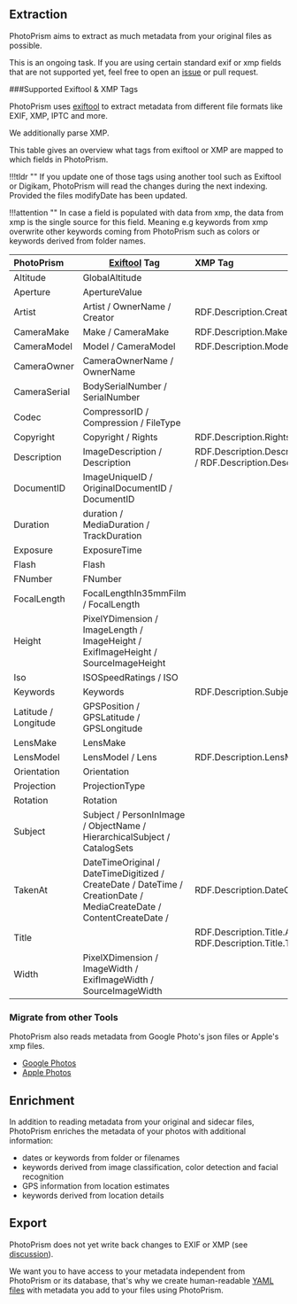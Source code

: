 
## Extraction
PhotoPrism aims to extract as much metadata from your original files as possible.

This is an ongoing task. If you are using certain standard exif or xmp fields that are not supported yet, feel free to open an [issue](https://github.com/photoprism/photoprism/issues) or pull request.

###Supported Exiftool & XMP Tags

PhotoPrism uses [exiftool](https://exiftool.org/) to extract metadata from different file formats like EXIF, XMP, IPTC and more.

We additionally parse XMP.

This table gives an overview what tags from exiftool or XMP are mapped to which fields in PhotoPrism.

!!!tldr ""
    If you update one of those tags using another tool such as Exiftool or Digikam, PhotoPrism will read the changes during the next indexing. Provided the files modifyDate has been updated.

!!!attention ""
    In case a field is populated with data from xmp, the data from xmp is the single source for this field.
    Meaning e.g keywords from xmp overwrite other keywords coming from PhotoPrism such as colors or keywords derived from folder names. 

| PhotoPrism           | [Exiftool](https://exiftool.org/) Tag                                                                               | XMP Tag                                                                    |
|:---------------------|---------------------------------------------------------------------------------------------------------------------|:---------------------------------------------------------------------------|
| Altitude             | GlobalAltitude                                                                                                      |                                                                            |
| Aperture             | ApertureValue                                                                                                       |                                                                            |
| Artist               | Artist / OwnerName / Creator                                                                                        | RDF.Description.Creator.Seq.Li                                             |
| CameraMake           | Make / CameraMake                                                                                                   | RDF.Description.Make                                                       |
| CameraModel          | Model / CameraModel                                                                                                 | RDF.Description.Model                                                      |
| CameraOwner          | CameraOwnerName / OwnerName                                                                                         |                                                                            |
| CameraSerial         | BodySerialNumber / SerialNumber                                                                                     |                                                                            |
| Codec                | CompressorID / Compression / FileType                                                                               |                                                                            |
| Copyright            | Copyright / Rights                                                                                                  | RDF.Description.Rights.Alt.Li.Text                                         |
| Description          | ImageDescription / Description                                                                                      | RDF.Description.Description.Alt.Li.Text / RDF.Description.Description.Text |
| DocumentID           | ImageUniqueID / OriginalDocumentID / DocumentID                                                                     |                                                                            |
| Duration             | duration / MediaDuration / TrackDuration                                                                            |                                                                            |
| Exposure             | ExposureTime                                                                                                        |                                                                            |
| Flash                | Flash                                                                                                               |                                                                            |
| FNumber              | FNumber                                                                                                             |                                                                            |
| FocalLength          | FocalLengthIn35mmFilm / FocalLength                                                                                 |                                                                            |
| Height               | PixelYDimension / ImageLength / ImageHeight / ExifImageHeight / SourceImageHeight                                   |                                                                            |
| Iso                  | ISOSpeedRatings / ISO                                                                                               |                                                                            |
| Keywords             | Keywords                                                                                                            | RDF.Description.Subject.Seq.Li                                             |
| Latitude / Longitude | GPSPosition / GPSLatitude / GPSLongitude                                                                            |                                                                            |
| LensMake             | LensMake                                                                                                            |                                                                            |
| LensModel            | LensModel / Lens                                                                                                    | RDF.Description.LensModel                                                  |
| Orientation          | Orientation                                                                                                         |                                                                            |
| Projection           | ProjectionType                                                                                                      |                                                                            |
| Rotation             | Rotation                                                                                                            |                                                                            |
| Subject              | Subject / PersonInImage / ObjectName / HierarchicalSubject / CatalogSets                                            |                                                                            |
| TakenAt              | DateTimeOriginal / DateTimeDigitized / CreateDate / DateTime / CreationDate / MediaCreateDate / ContentCreateDate / | RDF.Description.DateCreated                                                |
| Title                |                                                                                                                     | RDF.Description.Title.Alt.Li.Text / RDF.Description.Title.Text             |
| Width                | PixelXDimension / ImageWidth / ExifImageWidth / SourceImageWidth                                                    |                                                                            |

### Migrate from other Tools
PhotoPrism also reads metadata from Google Photo's json files or Apple's xmp files.

- [Google Photos](../use-cases/google.md)
- [Apple Photos](../use-cases/apple.md)


## Enrichment
In addition to reading metadata from your original and sidecar files, PhotoPrism enriches the metadata of your photos with additional information:

- dates or keywords from folder or filenames
- keywords derived from image classification, color detection and facial recognition
- GPS information from location estimates 
- keywords derived from location details

## Export
PhotoPrism does not yet write back changes to EXIF or XMP (see [discussion](https://github.com/photoprism/photoprism/discussions/1092)).

We want you to have access to your metadata independent from PhotoPrism or its database,
that's why we create human-readable [YAML files](./export.md) with metadata you add to your files using PhotoPrism.
